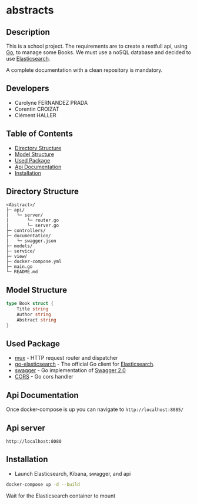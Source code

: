 # abstracts
## Description

This is a school project. The requirements are to create
a restfull api, using [Go](https://golang.org/), to
manage some Books. We must
use a noSQL database and decided to use [Elasticsearch](https://www.elastic.co/fr/elasticsearch/).

A complete documentation with a clean repository is mandatory.

## Developers

- Carolyne FERNANDEZ PRADA
- Corentin CROIZAT
- Clément HALLER

## Table of Contents

- [Directory Structure](#directory-structure)
- [Model Structure](#model-structure)
- [Used Package](#used-package)
- [Api Documentation](#api-documentation)
- [Installation](#installation)

## Directory Structure

```
<Abstract>/
├─ api/
|   └─ server/
|       └─ router.go
|       └─ server.go
├─ controllers/
├─ documentation/
|   └─ swagger.json
├─ models/
├─ service/
├─ view/
├─ docker-compose.yml
├─ main.go
└─ README.md
```

## Model Structure

``` Go
type Book struct {
	Title string
	Author string
	Abstract string
}
```

## Used Package

* [mux](https://github.com/gorilla/mux) - HTTP request router and dispatcher
* [go-elasticsearch](https://github.com/elastic/go-elasticsearch) - The official Go client for [Elasticsearch](https://www.elastic.co/fr/elasticsearch/).
* [swagger](https://github.com/go-swagger/go-swagger) - Go implementation of [Swagger 2.0](https://github.com/OAI/OpenAPI-Specification/blob/master/versions/2.0.md)
* [CORS](https://github.com/rs/cors) - Go cors handler

## Api Documentation

Once docker-compose is up you can navigate to
`http://localhost:8085/`


## Api server
`http://localhost:8080`

## Installation

* Launch Elasticsearch, Kibana, swagger, and api
``` bash
docker-compose up -d --build
```
Wait for the Elasticsearch container to mount
